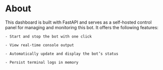 # About
This dashboard is built with FastAPI and serves as a self-hosted control panel for managing and monitoring this bot. It offers the following features:

    - Start and stop the bot with one click

    - View real-time console output

    - Automatically update and display the bot’s status

    - Persist terminal logs in memory

